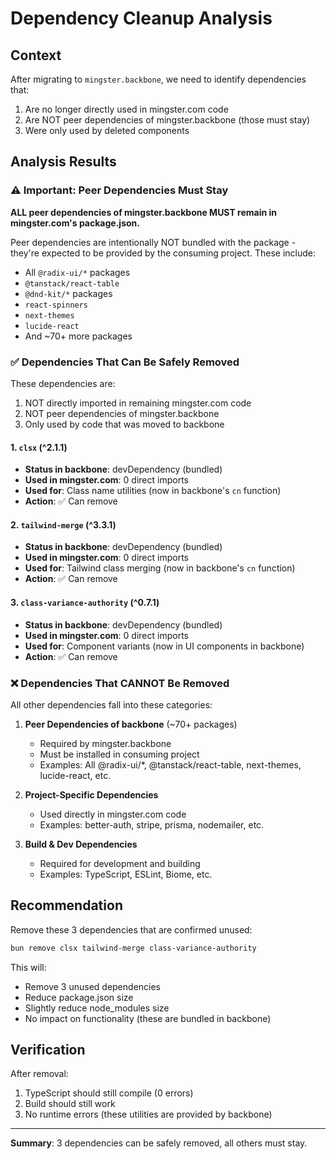 # Dependency Cleanup Analysis

## Context

After migrating to `mingster.backbone`, we need to identify dependencies that:
1. Are no longer directly used in mingster.com code
2. Are NOT peer dependencies of mingster.backbone (those must stay)
3. Were only used by deleted components

## Analysis Results

### ⚠️ Important: Peer Dependencies Must Stay

**ALL peer dependencies of mingster.backbone MUST remain in mingster.com's package.json.**

Peer dependencies are intentionally NOT bundled with the package - they're expected to be provided by the consuming project. These include:
- All `@radix-ui/*` packages
- `@tanstack/react-table`
- `@dnd-kit/*` packages  
- `react-spinners`
- `next-themes`
- `lucide-react`
- And ~70+ more packages

### ✅ Dependencies That Can Be Safely Removed

These dependencies are:
1. NOT directly imported in remaining mingster.com code
2. NOT peer dependencies of mingster.backbone
3. Only used by code that was moved to backbone

#### 1. `clsx` (^2.1.1)
- **Status in backbone**: devDependency (bundled)
- **Used in mingster.com**: 0 direct imports
- **Used for**: Class name utilities (now in backbone's `cn` function)
- **Action**: ✅ Can remove

#### 2. `tailwind-merge` (^3.3.1)
- **Status in backbone**: devDependency (bundled)
- **Used in mingster.com**: 0 direct imports  
- **Used for**: Tailwind class merging (now in backbone's `cn` function)
- **Action**: ✅ Can remove

#### 3. `class-variance-authority` (^0.7.1)
- **Status in backbone**: devDependency (bundled)
- **Used in mingster.com**: 0 direct imports
- **Used for**: Component variants (now in UI components in backbone)
- **Action**: ✅ Can remove

### ❌ Dependencies That CANNOT Be Removed

All other dependencies fall into these categories:

1. **Peer Dependencies of backbone** (~70+ packages)
   - Required by mingster.backbone
   - Must be installed in consuming project
   - Examples: All @radix-ui/*, @tanstack/react-table, next-themes, lucide-react, etc.

2. **Project-Specific Dependencies**
   - Used directly in mingster.com code
   - Examples: better-auth, stripe, prisma, nodemailer, etc.

3. **Build & Dev Dependencies**
   - Required for development and building
   - Examples: TypeScript, ESLint, Biome, etc.

## Recommendation

Remove these 3 dependencies that are confirmed unused:

```bash
bun remove clsx tailwind-merge class-variance-authority
```

This will:
- Remove 3 unused dependencies
- Reduce package.json size
- Slightly reduce node_modules size
- No impact on functionality (these are bundled in backbone)

## Verification

After removal:
1. TypeScript should still compile (0 errors)
2. Build should still work
3. No runtime errors (these utilities are provided by backbone)

---

**Summary**: 3 dependencies can be safely removed, all others must stay.

